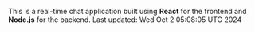 This is a real-time chat application built using **React** for the frontend and **Node.js** for the backend.
Last updated: Wed Oct  2 05:08:05 UTC 2024
